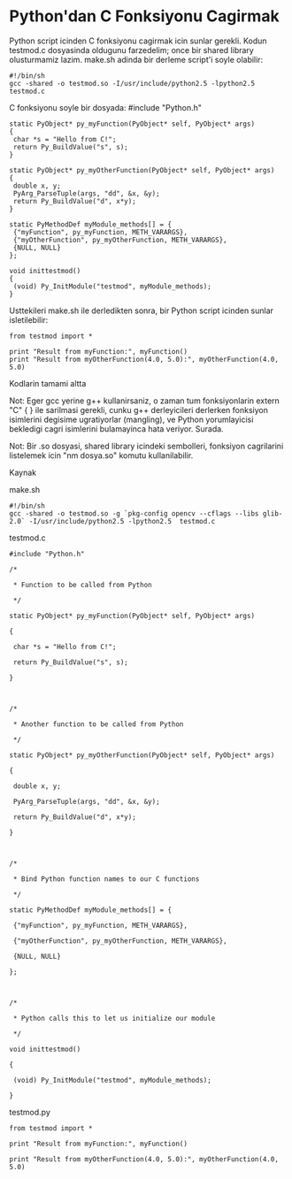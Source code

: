 # Python'dan C Fonksiyonu Cagirmak

Python script icinden C fonksiyonu cagirmak icin sunlar gerekli. Kodun
testmod.c dosyasinda oldugunu farzedelim; once bir shared library
olusturmamiz lazim. make.sh adinda bir derleme script'i soyle
olabilir:

```
#!/bin/sh
gcc -shared -o testmod.so -I/usr/include/python2.5 -lpython2.5  testmod.c
```

C fonksiyonu soyle bir dosyada:
#include "Python.h"

```
static PyObject* py_myFunction(PyObject* self, PyObject* args)
{
 char *s = "Hello from C!";
 return Py_BuildValue("s", s);
}

static PyObject* py_myOtherFunction(PyObject* self, PyObject* args)
{
 double x, y;
 PyArg_ParseTuple(args, "dd", &x, &y);
 return Py_BuildValue("d", x*y);
}

static PyMethodDef myModule_methods[] = {
 {"myFunction", py_myFunction, METH_VARARGS},
 {"myOtherFunction", py_myOtherFunction, METH_VARARGS},
 {NULL, NULL}
};

void inittestmod()
{
 (void) Py_InitModule("testmod", myModule_methods);
}
```

Usttekileri make.sh ile derledikten sonra, bir Python script icinden
sunlar isletilebilir:

```
from testmod import *

print "Result from myFunction:", myFunction()
print "Result from myOtherFunction(4.0, 5.0):", myOtherFunction(4.0, 5.0)
```

Kodlarin tamami altta

Not: Eger gcc yerine g++ kullanirsaniz, o zaman tum fonksiyonlarin
extern "C" { } ile sarilmasi gerekli, cunku g++ derleyicileri
derlerken fonksiyon isimlerini degisime ugratiyorlar (mangling), ve
Python yorumlayicisi bekledigi cagri isimlerini bulamayinca hata
veriyor. Surada.

Not: Bir .so dosyasi, shared library icindeki sembolleri, fonksiyon
cagrilarini listelemek icin "nm dosya.so" komutu kullanilabilir.

Kaynak

make.sh

```
#!/bin/sh
gcc -shared -o testmod.so -g `pkg-config opencv --cflags --libs glib-2.0` -I/usr/include/python2.5 -lpython2.5  testmod.c
```


testmod.c

```
#include "Python.h"

/*

 * Function to be called from Python

 */

static PyObject* py_myFunction(PyObject* self, PyObject* args)

{

 char *s = "Hello from C!";

 return Py_BuildValue("s", s);

}



/*

 * Another function to be called from Python

 */

static PyObject* py_myOtherFunction(PyObject* self, PyObject* args)

{

 double x, y;

 PyArg_ParseTuple(args, "dd", &x, &y);

 return Py_BuildValue("d", x*y);

}



/*

 * Bind Python function names to our C functions

 */

static PyMethodDef myModule_methods[] = {

 {"myFunction", py_myFunction, METH_VARARGS},

 {"myOtherFunction", py_myOtherFunction, METH_VARARGS},

 {NULL, NULL}

};



/*

 * Python calls this to let us initialize our module

 */

void inittestmod()

{

 (void) Py_InitModule("testmod", myModule_methods);

}
```

testmod.py


```
from testmod import *

print "Result from myFunction:", myFunction()

print "Result from myOtherFunction(4.0, 5.0):", myOtherFunction(4.0, 5.0)
```













